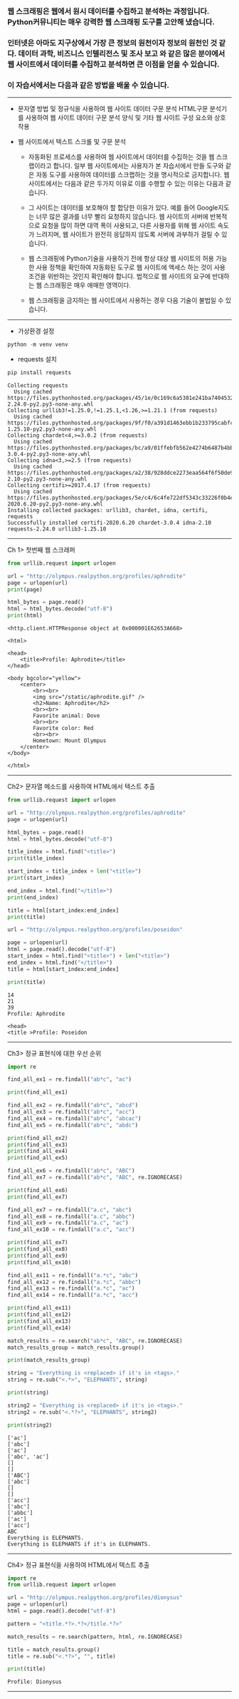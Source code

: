### <p>웹 스크래핑은 웹에서 원시 데이터를 수집하고 분석하는 과정입니다. Python커뮤니티는 매우 강력한 웹 스크래핑 도구를 고안해 냈습니다.</p>

### <p>인터넷은 아마도 지구상에서 가장 큰 정보의 원천이자 정보의 원천인 것 같다. 데이터 과학, 비즈니스 인텔리전스 및 조사 보고 와 같은 많은 분야에서 웹 사이트에서 데이터를 수집하고 분석하면 큰 이점을 얻을 수 있습니다.</p>

### <p>이 자습서에서는 다음과 같은 방법을 배울 수 있습니다.</p>

---

* 문자열 방법 및 정규식을 사용하여 웹 사이트 데이터 구문 분석
HTML구문 분석기를 사용하여 웹 사이트 데이터 구문 분석
양식 및 기타 웹 사이트 구성 요소와 상호 작용

* 웹 사이트에서 텍스트 스크롤 및 구문 분석
  * 자동화된 프로세스를 사용하여 웹 사이트에서 데이터를 수집하는 것을 웹 스크랩이라고 합니다. 일부 웹 사이트에서는 사용자가 본 자습서에서 만들 도구와 같은 자동 도구를 사용하여 데이터를 스크랩하는 것을 명시적으로 금지합니다. 웹 사이트에서는 다음과 같은 두가지 이유로 이를 수행할 수 있는 이유는 다음과 같습니다.

  * 그 사이트는 데이터를 보호해야 할 합당한 이유가 있다. 예를 들어 Google지도는 너무 많은 결과를 너무 빨리 요청하지 않습니다.
  웹 사이트의 서버에 반복적으로 요청을 많이 하면 대역 폭이 사용되고, 다른 사용자를 위해 웹 사이트 속도가 느려지며, 웹 사이트가 완전히 응답하지 않도록 서버에 과부하가 걸릴 수 있습니다.

  * 웹 스크래핑에 Python기술을 사용하기 전에 항상 대상 웹 사이트의 허용 가능한 사용 정책을 확인하여 자동화된 도구로 웹 사이트에 액세스 하는 것이 사용 조건을 위반하는 것인지 확인해야 합니다. 법적으로 웹 사이트의 요구에 반대하는 웹 스크래핑은 매우 애매한 영역이다.

  * 웹 스크래핑을 금지하는 웹 사이트에서 사용하는 경우 다음 기술이 불법일 수 있습니다.

---

* 가상환경 설정

```python
python -m venv venv
```

* requests 설치

```python
pip install requests
```

```shell
Collecting requests
  Using cached https://files.pythonhosted.org/packages/45/1e/0c169c6a5381e241ba7404532c16a21d86ab872c9bed8bdcd4c423954103/requests-2.24.0-py2.py3-none-any.whl
Collecting urllib3!=1.25.0,!=1.25.1,<1.26,>=1.21.1 (from requests)
  Using cached https://files.pythonhosted.org/packages/9f/f0/a391d1463ebb1b233795cabfc0ef38d3db4442339de68f847026199e69d7/urllib3-1.25.10-py2.py3-none-any.whl
Collecting chardet<4,>=3.0.2 (from requests)
  Using cached https://files.pythonhosted.org/packages/bc/a9/01ffebfb562e4274b6487b4bb1ddec7ca55ec7510b22e4c51f14098443b8/chardet-3.0.4-py2.py3-none-any.whl
Collecting idna<3,>=2.5 (from requests)
  Using cached https://files.pythonhosted.org/packages/a2/38/928ddce2273eaa564f6f50de919327bf3a00f091b5baba8dfa9460f3a8a8/idna-2.10-py2.py3-none-any.whl
Collecting certifi>=2017.4.17 (from requests)
  Using cached https://files.pythonhosted.org/packages/5e/c4/6c4fe722df5343c33226f0b4e0bb042e4dc13483228b4718baf286f86d87/certifi-2020.6.20-py2.py3-none-any.whl
Installing collected packages: urllib3, chardet, idna, certifi, requests
Successfully installed certifi-2020.6.20 chardet-3.0.4 idna-2.10 requests-2.24.0 urllib3-1.25.10
```

---

Ch 1> 첫번째 웹 스크래퍼

```python
from urllib.request import urlopen

url = "http://olympus.realpython.org/profiles/aphrodite"
page = urlopen(url)
print(page)

html_bytes = page.read()
html = html_bytes.decode("utf-8")
print(html)
```

```shell
<http.client.HTTPResponse object at 0x000001E62653A668>

<html>

<head>
    <title>Profile: Aphrodite</title>
</head>

<body bgcolor="yellow">
    <center>
        <br><br>
        <img src="/static/aphrodite.gif" />
        <h2>Name: Aphrodite</h2>
        <br><br>
        Favorite animal: Dove
        <br><br>
        Favorite color: Red
        <br><br>
        Hometown: Mount Olympus
    </center>
</body>

</html>
```

---

Ch2> 문자열 메소드를 사용하여 HTML에서 텍스트 추출

```python
from urllib.request import urlopen

url = "http://olympus.realpython.org/profiles/aphrodite"
page = urlopen(url)

html_bytes = page.read()
html = html_bytes.decode("utf-8")

title_index = html.find("<title>")
print(title_index)

start_index = title_index + len("<title>")
print(start_index)

end_index = html.find("</title>")
print(end_index)

title = html[start_index:end_index]
print(title)

url = "http://olympus.realpython.org/profiles/poseidon"

page = urlopen(url)
html = page.read().decode("utf-8")
start_index = html.find("<title>") + len("<title>")
end_index = html.find("</title>")
title = html[start_index:end_index]

print(title)
```

```shell
14
21
39
Profile: Aphrodite

<head>
<title >Profile: Poseidon
```

---

Ch3> 정규 표현식에 대한 우선 순위

```python
import re

find_all_ex1 = re.findall("ab*c", "ac")

print(find_all_ex1)

find_all_ex2 = re.findall("ab*c", "abcd")
find_all_ex3 = re.findall("ab*c", "acc")
find_all_ex4 = re.findall("ab*c", "abcac")
find_all_ex5 = re.findall("ab*c", "abdc")

print(find_all_ex2)
print(find_all_ex3)
print(find_all_ex4)
print(find_all_ex5)

find_all_ex6 = re.findall("ab*c", "ABC")
find_all_ex7 = re.findall("ab*c", "ABC", re.IGNORECASE)

print(find_all_ex6)
print(find_all_ex7)

find_all_ex7 = re.findall("a.c", "abc")
find_all_ex8 = re.findall("a.c", "abbc")
find_all_ex9 = re.findall("a.c", "ac")
find_all_ex10 = re.findall("a.c", "acc")

print(find_all_ex7)
print(find_all_ex8)
print(find_all_ex9)
print(find_all_ex10)

find_all_ex11 = re.findall("a.*c", "abc")
find_all_ex12 = re.findall("a.*c", "abbc")
find_all_ex13 = re.findall("a.*c", "ac")
find_all_ex14 = re.findall("a.*c", "acc")

print(find_all_ex11)
print(find_all_ex12)
print(find_all_ex13)
print(find_all_ex14)

match_results = re.search("ab*c", "ABC", re.IGNORECASE)
match_results_group = match_results.group()

print(match_results_group)

string = "Everything is <replaced> if it's in <tags>."
string = re.sub("<.*>", "ELEPHANTS", string)

print(string)

string2 = "Everything is <replaced> if it's in <tags>."
string2 = re.sub("<.*?>", "ELEPHANTS", string2)

print(string2)
```

```shell
['ac']
['abc']
['ac']
['abc', 'ac']
[]
[]
['ABC']
['abc']
[]
[]
['acc']
['abc']
['abbc']
['ac']
['acc']
ABC
Everything is ELEPHANTS.
Everything is ELEPHANTS if it's in ELEPHANTS.
```

---

Ch4> 정규 표현식을 사용하여 HTML에서 텍스트 추출

```python
import re
from urllib.request import urlopen

url = "http://olympus.realpython.org/profiles/dionysus"
page = urlopen(url)
html = page.read().decode("utf-8")

pattern = "<title.*?>.*?</title.*?>"

match_results = re.search(pattern, html, re.IGNORECASE)

title = match_results.group()
title = re.sub("<.*?>", "", title)

print(title)
```

```shell
Profile: Dionysus
```

---